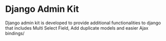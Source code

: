 # Django Admin Kit

Django admin kit is developed to provide additional functionalities to django that includes Multi Select Field, Add duplicate models and easier Ajax bindings/